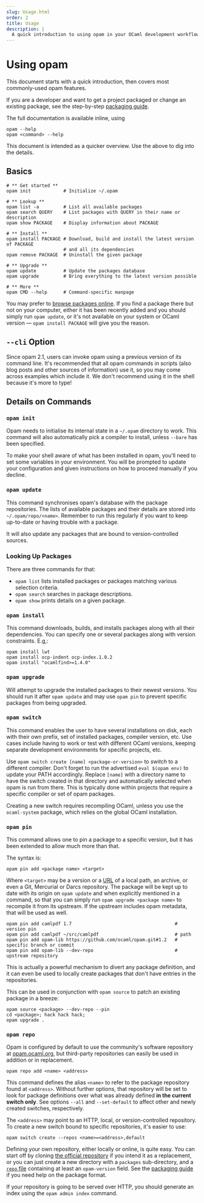 ```yaml
---
slug: Usage.html
order: 2
title: Usage
description: |
  A quick introduction to using opam in your OCaml development workflow.
---
```


# Using opam

This document starts with a quick introduction, then covers most commonly-used
opam features.

If you are a developer and want to get a project packaged or change an existing
package, see the step-by-step [packaging guide](Packaging.html).

The full documentation is available inline, using

```
opam --help
opam <command> --help
```

This document is intended as a quicker overview. Use the above to dig into the
details.

## Basics

```
# ** Get started **
opam init            # Initialize ~/.opam

# ** Lookup **
opam list -a         # List all available packages
opam search QUERY    # List packages with QUERY in their name or description
opam show PACKAGE    # Display information about PACKAGE

# ** Install **
opam install PACKAGE # Download, build and install the latest version of PACKAGE
                     # and all its dependencies
opam remove PACKAGE  # Uninstall the given package

# ** Upgrade **
opam update          # Update the packages database
opam upgrade         # Bring everything to the latest version possible

# ** More **
opam CMD --help      # Command-specific manpage
```

You may prefer to [browse packages online](https://opam.ocaml.org/packages). If
you find a package there but not on your computer, either it has been recently
added and you should simply run `opam update`, or it's not available on your
system or OCaml version — `opam install PACKAGE` will give you the reason.

## `--cli` Option

Since opam 2.1, users can invoke opam using a previous version of its
command line. It's recommended that all opam commands in scripts (also blog posts and other sources of information) use it, so you may come across
examples which include it. We don't recommend using it in the shell because it's
more to type!

## Details on Commands

### `opam init`

Opam needs to initialise its internal state in a `~/.opam` directory to work.
This command will also automatically pick a compiler to install, unless `--bare`
has been specified.

To make your shell aware of what has been installed in opam, you'll need to set some variables
in your environment. You will be prompted to update your
configuration and given instructions on how to proceed manually if you decline.

### `opam update`

This command synchronises opam's database with the package repositories. The
lists of available packages and their details are stored into
`~/.opam/repo/<name>`. Remember to run this regularly if you want to keep
up-to-date or having trouble with a package.

It will also update any packages that are bound to version-controlled sources.

### Looking Up Packages

There are three commands for that:
* `opam list` lists installed packages or packages matching various selection
  criteria.
* `opam search` searches in package descriptions.
* `opam show` prints details on a given package.

### `opam install`

This command downloads, builds, and installs packages along with all their
dependencies. You can specify one or several packages along with version
constraints. E.g,:

```
opam install lwt
opam install ocp-indent ocp-index.1.0.2
opam install "ocamlfind>=1.4.0"
```

### `opam upgrade`

Will attempt to upgrade the installed packages to their newest versions. You
should run it after `opam update` and may use `opam pin` to prevent specific
packages from being upgraded.

### `opam switch`

This command enables the user to have several installations on disk, each with
their own prefix, set of installed packages, compiler version, etc. Use cases
include having to work or test with different OCaml versions, keeping separate
development environments for specific projects, etc.

Use `opam switch create [name] <package-or-version>` to _switch_ to a different
compiler. Don't forget to run the advertised `eval $(opam env)` to update your
PATH accordingly. Replace `[name]` with a directory name to have the switch
created in that directory and automatically selected when opam is run from
there. This is typically done within projects that require a specific compiler
or set of opam packages.

Creating a new switch requires recompiling OCaml, unless you use the
`ocaml-system` package, which relies on the global OCaml installation.

### `opam pin`

This command allows one to pin a package to a specific version, but it has been
extended to allow much more than that.

The syntax is:

```
opam pin add <package name> <target>
```

Where `<target>` may be a version or a [URL](Manual.html#URLs) of a
local path, an archive, or even a Git, Mercurial or Darcs repository. The
package will be kept up to date with its origin on `opam update` and when
explicitly mentioned in a command, so that you can simply run `opam upgrade
<package name>` to recompile it from its upstream. If the upstream includes
opam metadata, that will be used as well.

```
opam pin add camlpdf 1.7                                      # version pin
opam pin add camlpdf ~/src/camlpdf                            # path
opam pin add opam-lib https://github.com/ocaml/opam.git#1.2   # specific branch or commit
opam pin add opam-lib --dev-repo                              # upstream repository
```

This is actually a powerful mechanism to divert any package definition, and it can
even be used to locally create packages that don't have entries in the
repositories.

This can be used in conjunction with `opam source` to patch an existing package
in a breeze:

```
opam source <package> --dev-repo --pin
cd <package>; hack hack hack;
opam upgrade .
```

### `opam repo`

Opam is configured by default to use the community's software repository at
[opam.ocaml.org](https://opam.ocaml.org), but third-party repositories can
easily be used in addition or in replacement.

```
opam repo add <name> <address>
```

This command defines the alias `<name>` to refer to the package repository found at
`<address>`. Without further options, that repository will be set to look for
package definitions over what was already defined **in the current switch
only**. See options `--all` and `--set-default` to affect other and newly
created switches, respectively.

The `<address>` may point to an HTTP, local, or version-controlled repository. To
create a new switch bound to specific repositories, it's easier to use:

```
opam switch create --repos <name>=<address>,default
```


Defining your own repository, either locally or online, is quite easy. You can
start off by cloning
[the official repository](https://github.com/ocaml/opam-repository) if you
intend it as a replacement, or you can just create a new directory with a `packages`
sub-directory, and a [`repo` file](Manual.html#repo) containing at least an
`opam-version` field. See the [packaging guide](Packaging.html) if you need help
on the package format.

If your repository is going to be served over HTTP, you should generate an index
using the `opam admin index` command.
